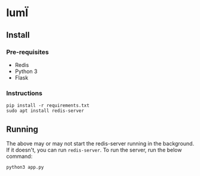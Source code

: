# lumÏ

## Install

### Pre-requisites

 - Redis
 - Python 3
 - Flask

### Instructions

```
pip install -r requirements.txt
sudo apt install redis-server
```

## Running 

The above may or may not start the redis-server running in the background. If it doesn't, you can run `redis-server`. To run the server, run the below command:

`python3 app.py`



